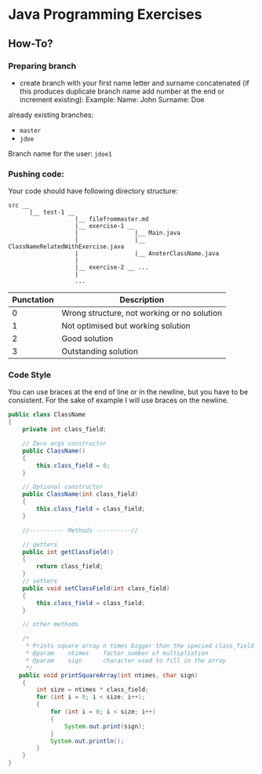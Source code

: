 # Java Programming Exercises

## How-To?

### Preparing branch

- create branch with your first name letter and surname concatenated (if this produces duplicate branch name 
  add number at the end or increment existing):
  Example:
  Name: John
  Surname: Doe

already existing branches:

- `master`
- `jdoe`

Branch name for the user: `jdoe1`

### Pushing code:

Your code should have following directory structure:

```
src __
      |__ test-1 __
                   |__ filefrommaster.md
                   |__ exercise-1 __
                   |                |__ Main.java
                   |                |__ ClassNameRelatedWithExercise.java
                   |                |__ AnoterClassName.java
                   |
                   |__ exercise-2 __ ...
                   |
                   ...
```

| Punctation | Description                                 |
| ---------- | ------------------------------------------- |
| 0          | Wrong structure, not working or no solution |
| 1          | Not optimised but working solution          |
| 2          | Good solution                               |
| 3          | Outstanding solution                        |

### Code Style

You can use braces at the end of line or in the newline, but you have to be consistent.
For the sake of example I will use braces on the newline.

```java
public class ClassName
{
    private int class_field;

    // Zero args constructor
    public ClassName()
    {
        this.class_field = 0;
    }

    // Optional constructor
    public ClassName(int class_field)
    {
        this.class_field = class_field;
    }

    //---------- Methods ----------//

    // getters
    public int getClassField()
    {
        return class_field;
    }
    // setters
    public void setClassField(int class_field)
    {
        this.class_field = class_field;
    }

    // other methods

    /*
     * Prints square array n times bigger than the specied class_field parameter
     * @param    ntimes    factor number of multipliation
     * @param    sign      character used to fill in the array    
     */
   public void printSquareArray(int ntimes, char sign)
    {
        int size = ntimes * class_field;
        for (int i = 0; i < size; i++);
        {
            for (int i = 0; i < size; i++) 
            {
                System.out.print(sign);
            }
            System.out.println();
        }
    }
} 
```
